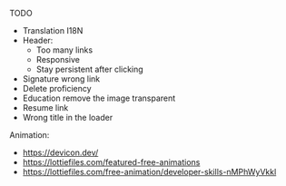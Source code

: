 TODO
- Translation I18N
- Header:
    * Too many links
    * Responsive
    * Stay persistent after clicking
- Signature wrong link
- Delete proficiency
- Education remove the image transparent
- Resume link
- Wrong title in the loader


Animation:
- https://devicon.dev/
- https://lottiefiles.com/featured-free-animations
- https://lottiefiles.com/free-animation/developer-skills-nMPhWyVkkl